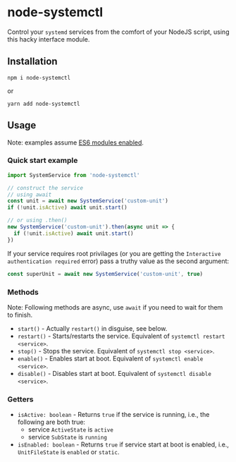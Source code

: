 # node-systemctl
Control your `systemd` services from the comfort of your NodeJS script, using this hacky interface module.

## Installation

```
npm i node-systemctl
```
or

```
yarn add node-systemctl
```

## Usage

Note: examples assume [ES6 modules enabled](https://www.geeksforgeeks.org/how-to-use-an-es6-import-in-node-js/).



### Quick start example
```js
import SystemService from 'node-systemctl'

// construct the service
// using await
const unit = await new SystemService('custom-unit')
if (!unit.isActive) await unit.start()

// or using .then()
new SystemService('custom-unit').then(async unit => {
  if (!unit.isActive) await unit.start()
})
```

If your service requires root privilages (or you are getting the `Interactive authentication required` error) pass a truthy value as the second argument:

```js
const superUnit = await new SystemService('custom-unit', true)
```

### Methods
Note: Following methods are async, use `await` if you need to wait for them to finish.

- `start()` - Actually `restart()` in disguise, see below.  
- `restart()` - Starts/restarts the service. Equivalent of `systemctl restart <service>`.  
- `stop()` - Stops the service. Equivalent of `systemctl stop <service>`.  
- `enable()` - Enables start at boot. Equivalent of `systemctl enable <service>`.  
- `disable()` - Disables start at boot. Equivalent of `systemctl disable <service>`.  

### Getters
- `isActive: boolean` - Returns `true` if the service is running, i.e., the following are both true:
  - service `ActiveState` is `active`
  - service `SubState` is `running`
- `isEnabled: boolean` - Returns `true` if service start at boot is enabled, i.e., `UnitFileState` is `enabled` or `static`. 
